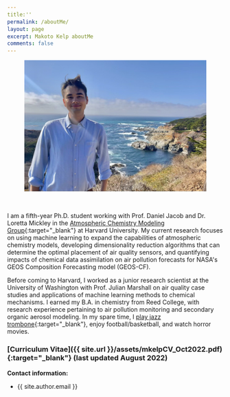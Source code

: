 ```yaml
---
title:''
permalink: /aboutMe/
layout: page
excerpt: Makoto Kelp aboutMe
comments: false
---
```


<figure>
<img src="/assets/img/bigsur.jpg" alt="bigsur fig">
</figure>

<br />


I am a fifth-year Ph.D. student working with Prof. Daniel Jacob and Dr. Loretta Mickley in the [Atmospheric Chemistry Modeling Group](https://acmg.seas.harvard.edu/){:target="_blank"} at Harvard University. My current research focuses on using machine learning to expand the capabilities of atmospheric chemistry models, developing dimensionality reduction algorithms that can determine the optimal placement of air quality sensors, and quantifying impacts of chemical data assimilation on air pollution forecasts for NASA's GEOS Composition Forecasting model (GEOS-CF).

Before coming to Harvard, I worked as a junior research scientist at the University of Washington with Prof. Julian Marshall on air quality case studies and applications of machine learning methods to chemical mechanisms. I earned my B.A. in chemistry from Reed College, with research experience pertaining to air pollution monitoring and secondary organic aerosol modeling. In my spare time, I [play jazz trombone](https://soundcloud.com/philosophytalk/it-dont-mean-a-thing-from-your-lying-eyes-112915){:target="_blank"}, enjoy football/basketball, and watch horror movies.


### [Curriculum Vitae]({{ site.url }}/assets/mkelpCV_Oct2022.pdf){:target="_blank"} (last updated August 2022)


**Contact information:**
- {{ site.author.email }}
